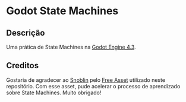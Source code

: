 # Godot State Machines

## Descrição

Uma prática de State Machines na [Godot Engine 4.3](https://godotengine.org/).

## Creditos

Gostaria de agradecer ao [Snoblin](https://snoblin.itch.io) pelo [Free Asset](https://snoblin.itch.io/pixel-rpg-free-npc) utilizado neste repositório. Com esse asset, pude acelerar o processo de aprendizado sobre State Machines. Muito obrigado!

